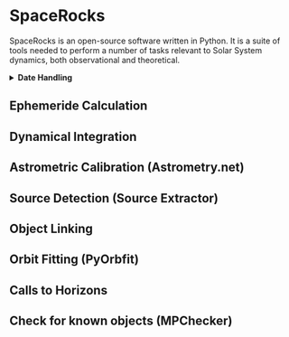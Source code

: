 # SpaceRocks

SpaceRocks is an open-source software written in Python. It is a suite of tools needed to perform a number of tasks relevant to Solar System dynamics, both observational and theoretical.

<details>
<summary><strong> Date Handling </strong></summary>
<br>
How to calculate dates
</details>

## Ephemeride Calculation

## Dynamical Integration

## Astrometric Calibration (Astrometry.net)

## Source Detection (Source Extractor)

## Object Linking

## Orbit Fitting (PyOrbfit)

## Calls to Horizons

## Check for known objects (MPChecker)